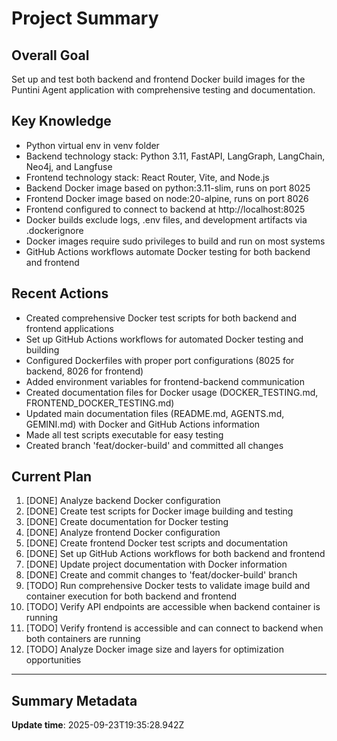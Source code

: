 # Project Summary

## Overall Goal
Set up and test both backend and frontend Docker build images for the Puntini Agent application with comprehensive testing and documentation.

## Key Knowledge
- Python virtual env in venv folder
- Backend technology stack: Python 3.11, FastAPI, LangGraph, LangChain, Neo4j, and Langfuse
- Frontend technology stack: React Router, Vite, and Node.js
- Backend Docker image based on python:3.11-slim, runs on port 8025
- Frontend Docker image based on node:20-alpine, runs on port 8026
- Frontend configured to connect to backend at http://localhost:8025
- Docker builds exclude logs, .env files, and development artifacts via .dockerignore
- Docker images require sudo privileges to build and run on most systems
- GitHub Actions workflows automate Docker testing for both backend and frontend

## Recent Actions
- Created comprehensive Docker test scripts for both backend and frontend applications
- Set up GitHub Actions workflows for automated Docker testing and building
- Configured Dockerfiles with proper port configurations (8025 for backend, 8026 for frontend)
- Added environment variables for frontend-backend communication
- Created documentation files for Docker usage (DOCKER_TESTING.md, FRONTEND_DOCKER_TESTING.md)
- Updated main documentation files (README.md, AGENTS.md, GEMINI.md) with Docker and GitHub Actions information
- Made all test scripts executable for easy testing
- Created branch 'feat/docker-build' and committed all changes

## Current Plan
1. [DONE] Analyze backend Docker configuration
2. [DONE] Create test scripts for Docker image building and testing
3. [DONE] Create documentation for Docker testing
4. [DONE] Analyze frontend Docker configuration
5. [DONE] Create frontend Docker test scripts and documentation
6. [DONE] Set up GitHub Actions workflows for both backend and frontend
7. [DONE] Update project documentation with Docker information
8. [DONE] Create and commit changes to 'feat/docker-build' branch
9. [TODO] Run comprehensive Docker tests to validate image build and container execution for both backend and frontend
10. [TODO] Verify API endpoints are accessible when backend container is running
11. [TODO] Verify frontend is accessible and can connect to backend when both containers are running
12. [TODO] Analyze Docker image size and layers for optimization opportunities

---

## Summary Metadata
**Update time**: 2025-09-23T19:35:28.942Z 
